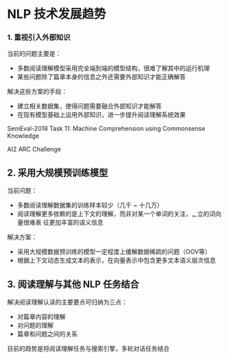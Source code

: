 # NLP 技术发展趋势



### 1. 重视引入外部知识

当前的问题主要是：

- 多数阅读理解模型采⽤完全端到端的模型结构，很难了解其中的运⾏机理
- 某些问题除了篇章本身的信息之外还需要外部知识才能正确解答

解决这些方案的手段：

- 建⽴相关数据集，使得问题需要融合外部知识才能解答
- 在现有模型基础上运⽤外部知识，进⼀步提升阅读理解系统效果

SemEval-2018 Task 11: Machine Comprehension using Commonsense Knowledge 

AI2 ARC Challenge 

## 2. 采用大规模预训练模型

当前问题：

- 多数阅读理解数据集的训练样本较少（⼏千 ~ ⼗⼏万）
- 阅读理解更多依赖的是上下⽂的理解，⽽⾮对某⼀个单词的关注，ᇿ⽴的词向量很难表 征更加丰富的语义信息

解决方案：

- 采⽤⼤规模数据预训练的模型⼀定程度上缓解数据稀疏的问题（OOV等）
- 根据上下⽂动态⽣成⽂本的表示，在向量表示中包含更多⽂本语义层次信息

## 3. 阅读理解与其他 NLP 任务结合

解决阅读理解认读的主要要点可归纳为三点：

- 对篇章内容的理解
- 对问题的理解
- 篇章和问题之间的关系

目前的趋势是将阅读理解任务与搜索引擎，多轮对话任务结合



